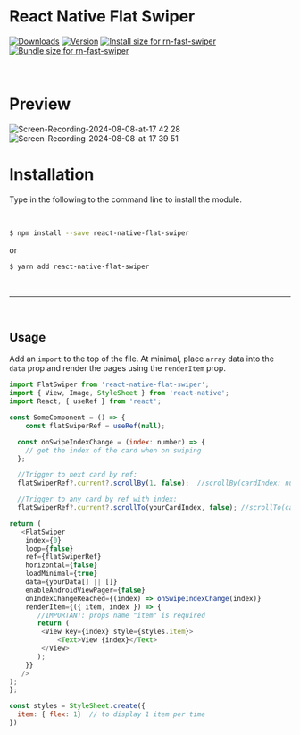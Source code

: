# React Native Flat Swiper

[![Downloads](https://img.shields.io/npm/dt/rn-fast-swiper.svg?style=flat&color=success)](https://www.npmjs.com/package/rn-fast-swiper)
[![Version](https://img.shields.io/npm/v/rn-fast-swiper?style=flat&color=success)](https://www.npmjs.com/package/rn-fast-swiper)
<a href="https://pkg-size.dev/rn-fast-swiper"><img src="https://pkg-size.dev/badge/install/103906" title="Install size for rn-fast-swiper"></a>
<a href="https://pkg-size.dev/rn-fast-swiper"><img src="https://pkg-size.dev/badge/bundle/24854" title="Bundle size for rn-fast-swiper"></a>

<br/>

# Preview

![Screen-Recording-2024-08-08-at-17 42 28](https://github.com/user-attachments/assets/308caee8-757e-4161-8072-420ba0cb96b9) ![Screen-Recording-2024-08-08-at-17 39 51](https://github.com/user-attachments/assets/e08a7199-893a-48b0-a577-1a79cf67e7b4)


# Installation

Type in the following to the command line to install the module.

<br/>

```bash
$ npm install --save react-native-flat-swiper
```

or

```bash
$ yarn add react-native-flat-swiper
```

<br/>

---

<br/>

## Usage

Add an `import` to the top of the file. At minimal, place `array` data into the `data` prop and render the pages using the `renderItem` prop.

```javascript
import FlatSwiper from 'react-native-flat-swiper';
import { View, Image, StyleSheet } from 'react-native';
import React, { useRef } from 'react';

const SomeComponent = () => {
	const flatSwiperRef = useRef(null);

  const onSwipeIndexChange = (index: number) => {
    // get the index of the card when on swiping
  };

  //Trigger to next card by ref:
  flatSwiperRef?.current?.scrollBy(1, false);  //scrollBy(cardIndex: number, animation: boolean)

  //Trigger to any card by ref with index:
  flatSwiperRef?.current?.scrollTo(yourCardIndex, false); //scrollTo(cardIndex: number, animation: boolean)

return (
   <FlatSwiper
	index={0}
	loop={false}
	ref={flatSwiperRef}
	horizontal={false}
	loadMinimal={true}
	data={yourData[] || []}
	enableAndroidViewPager={false}
	onIndexChangeReached={(index) => onSwipeIndexChange(index)}
	renderItem={({ item, index }) => {
	   //IMPORTANT: props name "item" is required
	   return (
		<View key={index} style={styles.item}>
			<Text>View {index}</Text>
		</View>
	   );
	}}
   />
);
};

const styles = StyleSheet.create({
  item: { flex: 1}  // to display 1 item per time
})
```